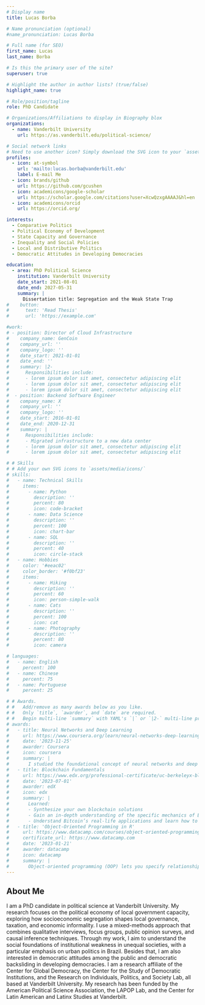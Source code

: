 ```yaml
---
# Display name
title: Lucas Borba

# Name pronunciation (optional)
#name_pronunciation: Lucas Borba

# Full name (for SEO)
first_name: Lucas
last_name: Borba

# Is this the primary user of the site?
superuser: true

# Highlight the author in author lists? (true/false)
highlight_name: true

# Role/position/tagline
role: PhD Candidate

# Organizations/Affiliations to display in Biography blox
organizations:
  - name: Vanderbilt University
    url: https://as.vanderbilt.edu/political-science/

# Social network links
# Need to use another icon? Simply download the SVG icon to your `assets/media/icons/` folder.
profiles:
  - icon: at-symbol
    url: 'mailto:lucas.borba@vanderbilt.edu'
    label: E-mail Me
  - icon: brands/github
    url: https://github.com/gcushen
  - icon: academicons/google-scholar
    url: https://scholar.google.com/citations?user=XcwQzxgAAAAJ&hl=en
  - icon: academicons/orcid
    url: https://orcid.org/

interests:
  - Comparative Politics
  - Political Economy of Development
  - State Capacity and Governance
  - Inequality and Social Policies
  - Local and Distributive Politics
  - Democratic Attitudes in Developing Democracies

education:
  - area: PhD Political Science
    institution: Vanderbilt University
    date_start: 2021-08-01
    date_end: 2027-05-31
    summary: |
      Dissertation title: Segregation and the Weak State Trap
#    button:
#      text: 'Read Thesis'
#      url: 'https://example.com'

#work:
# - position: Director of Cloud Infrastructure
#    company_name: GenCoin
#    company_url: ''
#    company_logo: ''
#    date_start: 2021-01-01
#    date_end: ''
#    summary: |2-
#      Responsibilities include:
#      - lorem ipsum dolor sit amet, consectetur adipiscing elit
#      - lorem ipsum dolor sit amet, consectetur adipiscing elit
#      - lorem ipsum dolor sit amet, consectetur adipiscing elit
#  - position: Backend Software Engineer
#    company_name: X
#    company_url: ''
#    company_logo: ''
#    date_start: 2016-01-01
#    date_end: 2020-12-31
#    summary: |
#      Responsibilities include:
#      - Migrated infrastructure to a new data center
#      - lorem ipsum dolor sit amet, consectetur adipiscing elit
#      - lorem ipsum dolor sit amet, consectetur adipiscing elit

# # Skills
# # Add your own SVG icons to `assets/media/icons/`
# skills:
#   - name: Technical Skills
#     items:
#       - name: Python
#         description: ''
#         percent: 80
#         icon: code-bracket
#       - name: Data Science
#         description: ''
#         percent: 100
#         icon: chart-bar
#       - name: SQL
#         description: ''
#         percent: 40
#         icon: circle-stack
#   - name: Hobbies
#     color: '#eeac02'
#     color_border: '#f0bf23'
#     items:
#       - name: Hiking
#         description: ''
#         percent: 60
#         icon: person-simple-walk
#       - name: Cats
#         description: ''
#         percent: 100
#         icon: cat
#       - name: Photography
#         description: ''
#         percent: 80
#         icon: camera

# languages:
#   - name: English
#     percent: 100
#   - name: Chinese
#     percent: 75
#   - name: Portuguese
#     percent: 25

# # Awards.
# #   Add/remove as many awards below as you like.
# #   Only `title`, `awarder`, and `date` are required.
# #   Begin multi-line `summary` with YAML's `|` or `|2-` multi-line prefix and indent 2 spaces below.
# awards:
#   - title: Neural Networks and Deep Learning
#     url: https://www.coursera.org/learn/neural-networks-deep-learning
#     date: '2023-11-25'
#     awarder: Coursera
#     icon: coursera
#     summary: |
#       I studied the foundational concept of neural networks and deep learning. By the end, I was familiar with the significant technological trends driving the rise of deep learning; build, train, and apply fully connected deep neural networks; implement efficient (vectorized) neural networks; identify key parameters in a neural network’s architecture; and apply deep learning to your own applications.
#   - title: Blockchain Fundamentals
#     url: https://www.edx.org/professional-certificate/uc-berkeleyx-blockchain-fundamentals
#     date: '2023-07-01'
#     awarder: edX
#     icon: edx
#     summary: |
#       Learned:
#       - Synthesize your own blockchain solutions
#       - Gain an in-depth understanding of the specific mechanics of Bitcoin
#       - Understand Bitcoin’s real-life applications and learn how to attack and destroy Bitcoin, Ethereum, smart contracts and Dapps, and alternatives to Bitcoin’s Proof-of-Work consensus algorithm
#   - title: 'Object-Oriented Programming in R'
#     url: https://www.datacamp.com/courses/object-oriented-programming-with-s3-and-r6-in-r
#     certificate_url: https://www.datacamp.com
#     date: '2023-01-21'
#     awarder: datacamp
#     icon: datacamp
#     summary: |
#       Object-oriented programming (OOP) lets you specify relationships between functions and the objects that they can act on, helping you manage complexity in your code. This is an intermediate level course, providing an introduction to OOP, using the S3 and R6 systems. S3 is a great day-to-day R programming tool that simplifies some of the functions that you write. R6 is especially useful for industry-specific analyses, working with web APIs, and building GUIs.
---
```


## About Me

I am a PhD candidate in political science at Vanderbilt University. My research focuses on the political economy of local government capacity, exploring how socioeconomic segregation shapes local governance, taxation, and economic informality. I use a mixed-methods approach that combines qualitative interviews, focus groups, public opinion surveys, and causal inference techniques. Through my work, I aim to understand the social foundations of institutional weakness in unequal societies, with a particular emphasis on urban politics in Brazil. Besides that, I am also interested in democratic attitudes among the public and democratic backsliding in developing democracies. I am a research affiliate of the Center for Global Democracy, the Center for the Study of Democratic Institutions, and the Research on Individuals, Politics, and Society Lab, all based at Vanderbilt University. My research has been funded by the American Political Science Association, the LAPOP Lab, and the Center for Latin American and Latinx Studies at Vanderbilt.








